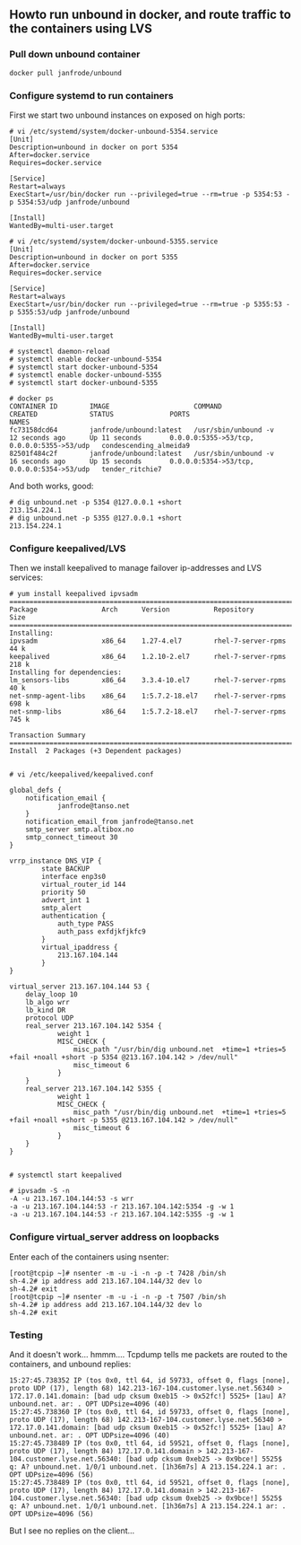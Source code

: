 
## Howto run unbound in docker, and route traffic to the containers using LVS

### Pull down unbound container

	docker pull janfrode/unbound

### Configure systemd to run containers

First we start two unbound instances on exposed on high ports:

	# vi /etc/systemd/system/docker-unbound-5354.service
	[Unit]
	Description=unbound in docker on port 5354
	After=docker.service
	Requires=docker.service

	[Service]
	Restart=always
	ExecStart=/usr/bin/docker run --privileged=true --rm=true -p 5354:53 -p 5354:53/udp janfrode/unbound

	[Install]
	WantedBy=multi-user.target

	# vi /etc/systemd/system/docker-unbound-5355.service
	[Unit]
	Description=unbound in docker on port 5355
	After=docker.service
	Requires=docker.service

	[Service]
	Restart=always
	ExecStart=/usr/bin/docker run --privileged=true --rm=true -p 5355:53 -p 5355:53/udp janfrode/unbound

	[Install]
	WantedBy=multi-user.target

	# systemctl daemon-reload
	# systemctl enable docker-unbound-5354
	# systemctl start docker-unbound-5354
	# systemctl enable docker-unbound-5355
	# systemctl start docker-unbound-5355

	# docker ps
	CONTAINER ID        IMAGE                     COMMAND                CREATED             STATUS              PORTS                                        NAMES
	fc73158dcd64        janfrode/unbound:latest   /usr/sbin/unbound -v   12 seconds ago      Up 11 seconds       0.0.0.0:5355->53/tcp, 0.0.0.0:5355->53/udp   condescending_almeida9   
	82501f484c2f        janfrode/unbound:latest   /usr/sbin/unbound -v   16 seconds ago      Up 15 seconds       0.0.0.0:5354->53/tcp, 0.0.0.0:5354->53/udp   tender_ritchie7          


And both works, good:

	# dig unbound.net -p 5354 @127.0.0.1 +short
	213.154.224.1
	# dig unbound.net -p 5355 @127.0.0.1 +short
	213.154.224.1


### Configure keepalived/LVS

Then we install keepalived to manage failover ip-addresses and LVS services:


	# yum install keepalived ipvsadm
	================================================================================
 	Package                Arch      Version           Repository             Size
	================================================================================
	Installing:
 	ipvsadm                x86_64    1.27-4.el7        rhel-7-server-rpms     44 k
 	keepalived             x86_64    1.2.10-2.el7      rhel-7-server-rpms    218 k
	Installing for dependencies:
 	lm_sensors-libs        x86_64    3.3.4-10.el7      rhel-7-server-rpms     40 k
 	net-snmp-agent-libs    x86_64    1:5.7.2-18.el7    rhel-7-server-rpms    698 k
 	net-snmp-libs          x86_64    1:5.7.2-18.el7    rhel-7-server-rpms    745 k

	Transaction Summary
	================================================================================
	Install  2 Packages (+3 Dependent packages)


	# vi /etc/keepalived/keepalived.conf

	global_defs {
   		notification_email {
     			janfrode@tanso.net
   		}
   		notification_email_from janfrode@tanso.net
   		smtp_server smtp.altibox.no
   		smtp_connect_timeout 30
	}

	vrrp_instance DNS_VIP {
    		state BACKUP
    		interface enp3s0
    		virtual_router_id 144
    		priority 50
    		advert_int 1
    		smtp_alert
    		authentication {
        		auth_type PASS
        		auth_pass exfdjkfjkfc9
    		}
    		virtual_ipaddress {
        		213.167.104.144
    		}
	}

	virtual_server 213.167.104.144 53 {
   		delay_loop 10
   		lb_algo wrr
   		lb_kind DR
   		protocol UDP
   		real_server 213.167.104.142 5354 {
       			weight 1
       			MISC_CHECK {
           			misc_path "/usr/bin/dig unbound.net  +time=1 +tries=5 +fail +noall +short -p 5354 @213.167.104.142 > /dev/null"
           			misc_timeout 6
       			}
   		}
   		real_server 213.167.104.142 5355 {
       			weight 1
       			MISC_CHECK {
           			misc_path "/usr/bin/dig unbound.net  +time=1 +tries=5 +fail +noall +short -p 5355 @213.167.104.142 > /dev/null"
           			misc_timeout 6
       			}
   		}
	}


	# systemctl start keepalived

	# ipvsadm -S -n
	-A -u 213.167.104.144:53 -s wrr
	-a -u 213.167.104.144:53 -r 213.167.104.142:5354 -g -w 1
	-a -u 213.167.104.144:53 -r 213.167.104.142:5355 -g -w 1


### Configure virtual_server address on loopbacks

Enter each of the containers using nsenter:

	[root@tcpip ~]# nsenter -m -u -i -n -p -t 7428 /bin/sh
	sh-4.2# ip address add 213.167.104.144/32 dev lo
	sh-4.2# exit
	[root@tcpip ~]# nsenter -m -u -i -n -p -t 7507 /bin/sh
	sh-4.2# ip address add 213.167.104.144/32 dev lo
	sh-4.2# exit


### Testing

And it doesn't work... hmmm.... Tcpdump tells me packets are routed to the containers, and unbound replies:

	15:27:45.738352 IP (tos 0x0, ttl 64, id 59733, offset 0, flags [none], proto UDP (17), length 68) 142.213-167-104.customer.lyse.net.56340 > 172.17.0.141.domain: [bad udp cksum 0xeb15 -> 0x52fc!] 5525+ [1au] A? unbound.net. ar: . OPT UDPsize=4096 (40)
	15:27:45.738360 IP (tos 0x0, ttl 64, id 59733, offset 0, flags [none], proto UDP (17), length 68) 142.213-167-104.customer.lyse.net.56340 > 172.17.0.141.domain: [bad udp cksum 0xeb15 -> 0x52fc!] 5525+ [1au] A? unbound.net. ar: . OPT UDPsize=4096 (40)
	15:27:45.738489 IP (tos 0x0, ttl 64, id 59521, offset 0, flags [none], proto UDP (17), length 84) 172.17.0.141.domain > 142.213-167-104.customer.lyse.net.56340: [bad udp cksum 0xeb25 -> 0x9bce!] 5525$ q: A? unbound.net. 1/0/1 unbound.net. [1h36m7s] A 213.154.224.1 ar: . OPT UDPsize=4096 (56)
	15:27:45.738489 IP (tos 0x0, ttl 64, id 59521, offset 0, flags [none], proto UDP (17), length 84) 172.17.0.141.domain > 142.213-167-104.customer.lyse.net.56340: [bad udp cksum 0xeb25 -> 0x9bce!] 5525$ q: A? unbound.net. 1/0/1 unbound.net. [1h36m7s] A 213.154.224.1 ar: . OPT UDPsize=4096 (56)


But I see no replies on the client...

